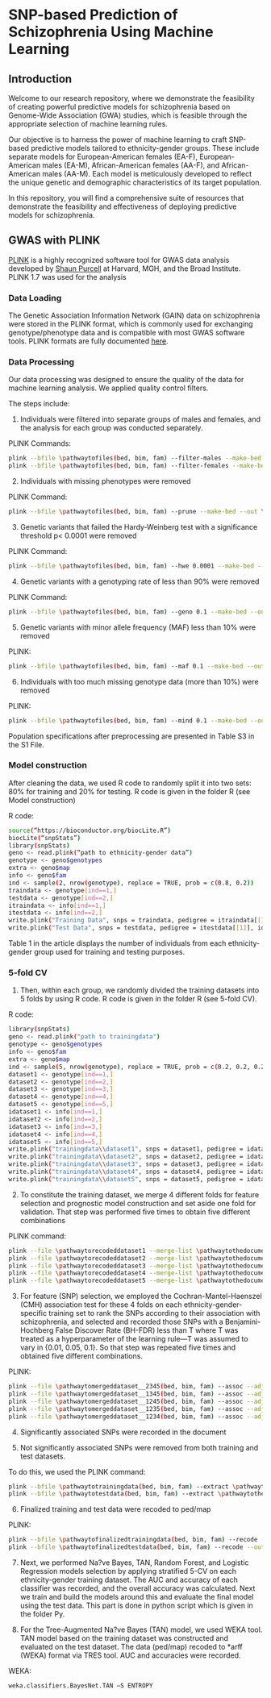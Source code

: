 # SNP-based Prediction of Schizophrenia Using Machine Learning

## Introduction

Welcome to our research repository, where we demonstrate the feasibility of creating powerful predictive models for schizophrenia based on Genome-Wide Association (GWA) studies, which is feasible through the appropriate selection of machine learning rules.

Our objective is to harness the power of machine learning to craft SNP-based predictive models tailored to ethnicity-gender groups. These include separate models for European-American females (EA-F), European-American males (EA-M), African-American females (AA-F), and African-American males (AA-M). Each model is meticulously developed to reflect the unique genetic and demographic characteristics of its target population.

In this repository, you will find a comprehensive suite of resources that demonstrate the feasibility and effectiveness of deploying predictive models for schizophrenia. 

## GWAS with PLINK
[PLINK](http://zzz.bwh.harvard.edu/plink/) is a highly recognized software tool for GWAS data analysis developed by [Shaun Purcell](http://zzz.bwh.harvard.edu/) at Harvard, MGH, and the Broad Institute.
PLINK 1.7 was used for the analysis

### Data Loading 
The Genetic Association Information Network (GAIN) data on schizophrenia were stored in the PLINK format, which is commonly used for exchanging genotype/phenotype data and is compatible with most GWAS software tools.
PLINK formats are fully documented [here](http://zzz.bwh.harvard.edu/plink/data.shtml).

### Data Processing
Our data processing was designed to ensure the quality of the data for machine learning analysis. We applied quality control filters. 

The steps include:
1) Individuals were filtered into separate groups of males and females, and the analysis for each group was conducted separately.
   
PLINK Commands:
```sh
plink --bfile \pathwaytofiles(bed, bim, fam) --filter-males --make-bed --out \pathwaytonewfiles
plink --bfile \pathwaytofiles(bed, bim, fam) --filter-females --make-bed --out \pathwaytonewfiles
```
2) Individuals with missing phenotypes were removed
   
PLINK Command:
```sh
plink --bfile \pathwaytofiles(bed, bim, fam) --prune --make-bed --out \pathwaytonewfiles
```
3) Genetic variants that failed the Hardy-Weinberg test with a significance threshold p< 0.0001 were removed
   
PLINK Command:
```sh
plink --bfile \pathwaytofiles(bed, bim, fam) --hwe 0.0001 --make-bed --out \pathwaytonewfiles
```
4) Genetic variants with a genotyping rate of less than 90% were removed
   
PLINK Command:
```sh
plink --bfile \pathwaytofiles(bed, bim, fam) --geno 0.1 --make-bed --out \pathwaytonewfiles
```
5) Genetic variants with minor allele frequency (MAF) less than 10% were removed
   
PLINK:
```sh
plink --bfile \pathwaytofiles(bed, bim, fam) --maf 0.1 --make-bed --out \pathwaytonewfiles
```
6) Individuals with too much missing genotype data (more than 10%) were removed
   
PLINK:
```sh
plink --bfile \pathwaytofiles(bed, bim, fam) --mind 0.1 --make-bed --out \pathwaytonewfiles
```
Population specifications after preprocessing are presented in Table S3 in the S1 File.

### Model construction
 After cleaning the data, we used R code to randomly split it into two sets: 80% for training and 20% for testing. R code is given in the folder R (see Model construction)
 
R code:
```sh
source(“https://bioconductor.org/biocLite.R”)
biocLite(“snpStats”)
library(snpStats)
geno <- read.plink(“path to ethnicity-gender data”)
genotype <- geno$genotypes
extra <- geno$map
info <- geno$fam
ind <- sample(2, nrow(genotype), replace = TRUE, prob = c(0.8, 0.2))
traindata <- genotype[ind==1,]
testdata <- genotype[ind==2,]
itraindata <- info[ind==1,]
itestdata <- info[ind==2,]
write.plink("Training Data", snps = traindata, pedigree = itraindata[[1]], id = itraindata[[2]], father = itraindata[[3]], mother = itraindata[[4]], sex = itraindata[[5]], phenotype = itraindata[[6]], snp.data = extra, chromosome = extra[[1]], genetic.distance = extra[[3]], position = extra[[4]], allele.1 = extra[[5]], allele.2 = extra[[6]])
write.plink("Test Data", snps = testdata, pedigree = itestdata[[1]], id = itestdata [[2]], father = itestdata [[3]], mother = itestdata [[4]], sex = itestdata [[5]], phenotype = itestdata [[6]], snp.data = extra, chromosome = extra[[1]], genetic.distance = extra[[3]], position = extra[[4]], allele.1 = extra[[5]], allele.2 = extra[[6]])
```

Table 1 in the article displays the number of individuals from each ethnicity-gender group used for training and testing purposes.

### 5-fold CV
1)	Then, within each group, we randomly divided the training datasets into 5 folds by using R code. R code is given in the folder R (see 5-fold CV).
   
R code:
```sh
library(snpStats)
geno <- read.plink("path to trainingdata")
genotype <- geno$genotypes
info <- geno$fam
extra <- geno$map
ind <- sample(5, nrow(genotype), replace = TRUE, prob = c(0.2, 0.2, 0.2, 0.2, 0.2))
dataset1 <- genotype[ind==1,]
dataset2 <- genotype[ind==2,]
dataset3 <- genotype[ind==3,]
dataset4 <- genotype[ind==4,]
dataset5 <- genotype[ind==5,]
idataset1 <- info[ind==1,]
idataset2 <- info[ind==2,]
idataset3 <- info[ind==3,]
idataset4 <- info[ind==4,]
idataset5 <- info[ind==5,]
write.plink("trainingdata\\dataset1", snps = dataset1, pedigree = idataset1[[1]], id = idataset1 [[2]], father = idataset1 [[3]], mother = idataset1 [[4]], sex = idataset1 [[5]], phenotype = idataset1 [[6]], snp.data = extra, chromosome = extra[[1]], genetic.distance = extra[[3]], position = extra[[4]], allele.1 = extra[[5]], allele.2 = extra[[6]])
write.plink("trainingdata\\dataset2", snps = dataset2, pedigree = idataset2[[1]], id = idataset2 [[2]], father = idataset2 [[3]], mother = idataset2 [[4]], sex = idataset2 [[5]], phenotype = idataset2 [[6]], snp.data = extra, chromosome = extra[[1]], genetic.distance = extra[[3]], position = extra[[4]], allele.1 = extra[[5]], allele.2 = extra[[6]])
write.plink("trainingdata\\dataset3", snps = dataset3, pedigree = idataset3[[1]], id = idataset3 [[2]], father = idataset3 [[3]], mother = idataset3 [[4]], sex = idataset3 [[5]], phenotype = idataset3 [[6]], snp.data = extra, chromosome = extra[[1]], genetic.distance = extra[[3]], position = extra[[4]], allele.1 = extra[[5]], allele.2 = extra[[6]])
write.plink("trainingdata\\dataset4", snps = dataset4, pedigree = idataset4[[1]], id = idataset4 [[2]], father = idataset4 [[3]], mother = idataset4 [[4]], sex = idataset4 [[5]], phenotype = idataset4 [[6]], snp.data = extra, chromosome = extra[[1]], genetic.distance = extra[[3]], position = extra[[4]], allele.1 = extra[[5]], allele.2 = extra[[6]])
write.plink("trainingdata\\dataset5", snps = dataset5, pedigree = idataset5[[1]], id = idataset5 [[2]], father = idataset5 [[3]], mother = idataset5 [[4]], sex = idataset5 [[5]], phenotype = idataset5 [[6]], snp.data = extra, chromosome = extra[[1]], genetic.distance = extra[[3]], position = extra[[4]], allele.1 = extra[[5]], allele.2 = extra[[6]])
```

2)	To constitute the training dataset, we merge 4 different folds for feature selection and prognostic model construction and set aside one fold for validation. That step was performed five times to obtain five different combinations
   
PLINK command: 
```sh
plink --file \pathwaytorecodeddataset1 --merge-list \pathwaytothedocument_2345.txt --recode --out \pathwaytothemergeddata_2345
plink --file \pathwaytorecodeddataset2 --merge-list \pathwaytothedocument_1345.txt --recode --out \pathwaytothemergeddata_1345
plink --file \pathwaytorecodeddataset3 --merge-list \pathwaytothedocument_1245.txt --recode --out \pathwaytothemergeddata_1245
plink --file \pathwaytorecodeddataset4 --merge-list \pathwaytothedocument_1235.txt --recode --out \pathwaytothemergeddata_1245
plink --file \pathwaytorecodeddataset5 --merge-list \pathwaytothedocument_1234.txt --recode --out \pathwaytothemergeddata_1235
```
3)	For feature (SNP) selection, we employed the Cochran-Mantel-Haenszel (CMH) association test for these 4 folds on each ethnicity-gender-specific training set to rank the SNPs according to their association with schizophrenia, and selected and recorded those SNPs with a Benjamini-Hochberg False Discover Rate (BH-FDR) less than T where T was treated as a hyperparameter of the learning rule—T was assumed to vary in {0.01, 0.05, 0.1}. So that step was repeated five times and obtained five different combinations.

PLINK:
```sh
plink --file \pathwaytomergeddataset__2345(bed, bim, fam) --assoc --adjust --out \pathwaytoanalyzedfiles
plink --file \pathwaytomergeddataset__1345(bed, bim, fam) --assoc --adjust --out \pathwaytoanalyzedfiles
plink --file \pathwaytomergeddataset__1245(bed, bim, fam) --assoc --adjust --out \pathwaytoanalyzedfiles
plink --file \pathwaytomergeddataset__1235(bed, bim, fam) --assoc --adjust --out \pathwaytoanalyzedfiles
plink --file \pathwaytomergeddataset__1234(bed, bim, fam) --assoc --adjust --out \pathwaytoanalyzedfiles
```
4)	Significantly associated SNPs were recorded in the document
   
5)	Not significantly associated SNPs were removed from both training and test datasets.

To do this, we used the PLINK command:
  
```sh
plink --bfile \pathwaytotrainingdata(bed, bim, fam) --extract \pathwaytothedocumentfromstep5.txt --make-bed --out \pathwaytofinalizedtrainingdata
plink --bfile \pathwaytotestdata(bed, bim, fam) --extract \pathwaytothedocumentfromstep3.txt --make-bed --out \pathwaytofinalizedtestdata
```

6)	Finalized training and test data were recoded to ped/map 

PLINK:
```sh
plink --bfile \pathwaytofinalizedtrainingdata(bed, bim, fam) --recode --out \pathwaytorecodedtrainingdata
plink --bfile \pathwaytofinalizedtestdata(bed, bim, fam) --recode --out \pathwaytorecodedtestdata
```

7)	Next, we performed Na?ve Bayes, TAN, Random Forest, and Logistic Regression models selection by applying stratified 5-CV on each ethnicity-gender training dataset. The AUC and accuracy of each classifier was recorded, and the overall accuracy was calculated. Next we train and build the models around this and evaluate the final model using the test data. This part is done in python script which is given in the folder Py.

8)	For the Tree-Augmented Na?ve Bayes (TAN) model, we used WEKA tool. TAN model based on the training dataset was constructed and evaluated on the test dataset. The data (ped/map) recoded to *arff (WEKA) format via TRES tool.  AUC and accuracies were recorded.

WEKA:
```sh
weka.classifiers.BayesNet.TAN –S ENTROPY 
```


